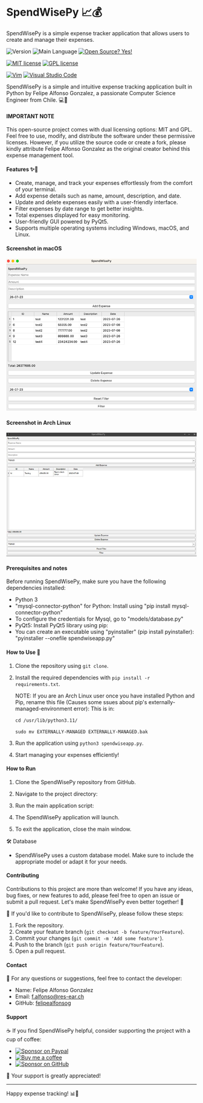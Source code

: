 <!-- SpendWisePy - Expense Tracker Application -->

# SpendWisePy 📈💰
SpendWisePy is a simple expense tracker application that allows users to create and manage their expenses.

![Version](https://img.shields.io/github/release/felipealfonsog/SpendWisePy.svg?style=flat&color=blue)
![Main Language](https://img.shields.io/github/languages/top/felipealfonsog/SpendWisePy.svg?style=flat&color=blue)
[![Open Source? Yes!](https://badgen.net/badge/Open%20Source%20%3F/Yes%21/blue?icon=github)](https://github.com/Naereen/badges/)

[![MIT license](https://img.shields.io/badge/License-MIT-blue.svg)](https://lbesson.mit-license.org/)
[![GPL license](https://img.shields.io/badge/License-GPL-blue.svg)](http://perso.crans.org/besson/LICENSE.html)

[![Vim](https://img.shields.io/badge/--019733?logo=vim)](https://www.vim.org/)
[![Visual Studio Code](https://img.shields.io/badge/--007ACC?logo=visual%20studio%20code&logoColor=ffffff)](https://code.visualstudio.com/)

SpendWisePy is a simple and intuitive expense tracking application built in Python by Felipe Alfonso Gonzalez, a passionate Computer Science Engineer from Chile. 💻🚀
#### IMPORTANT NOTE
This open-source project comes with dual licensing options: MIT and GPL. Feel free to use, modify, and distribute the software under these permissive licenses. However, if you utilize the source code or create a fork, please kindly attribute Felipe Alfonso Gonzalez as the original creator behind this expense management tool.

#### Features ✨🚀 

- Create, manage, and track your expenses effortlessly from the comfort of your terminal.
- Add expense details such as name, amount, description, and date.
- Update and delete expenses easily with a user-friendly interface.
- Filter expenses by date range to get better insights.
- Total expenses displayed for easy monitoring.
- User-friendly GUI powered by PyQt5.
- Supports multiple operating systems including Windows, macOS, and Linux.

#### Screenshot in macOS
![Screenshot](imgs/sshot.png)

#### Screenshot in Arch Linux
![Screenshot](imgs/sshot-arch.jpg)

#### Prerequisites and notes

Before running SpendWisePy, make sure you have the following dependencies installed:

- Python 3
- "mysql-connector-python" for Python: Install using "pip install mysql-connector-python"
- To configure the credentials for Mysql, go to "models/database.py"
- PyQt5: Install PyQt5 library using pip:
- You can create an executable using "pyinstaller" (pip install pyinstaller): "pyinstaller --onefile spendwiseapp.py"

#### How to Use 🚀

1. Clone the repository using `git clone`.
2. Install the required dependencies with `pip install -r requirements.txt`.

   NOTE: If you are an Arch Linux user once you have installed Python and Pip, rename this file (Causes some ssues about pip's externally-managed-environment error):
   This is in:
   
   ```
   cd /usr/lib/python3.11/
   ```
   
   ```
   sudo mv EXTERNALLY-MANAGED EXTERNALLY-MANAGED.bak
   ```
   
4. Run the application using `python3 spendwiseapp.py`.
5. Start managing your expenses efficiently!

#### How to Run

1. Clone the SpendWisePy repository from GitHub.

2. Navigate to the project directory:

3. Run the main application script:

4. The SpendWisePy application will launch.

5. To exit the application, close the main window.

🛠️ Database
- SpendWisePy uses a custom database model. Make sure to include the appropriate model or adapt it for your needs.

#### Contributing

Contributions to this project are more than welcome! If you have any ideas, bug fixes, or new features to add, please feel free to open an issue or submit a pull request. Let's make SpendWisePy even better together! 🤝

🤝 If you'd like to contribute to SpendWisePy, please follow these steps:
1. Fork the repository.
2. Create your feature branch (`git checkout -b feature/YourFeature`).
3. Commit your changes (`git commit -m 'Add some feature'`).
4. Push to the branch (`git push origin feature/YourFeature`).
5. Open a pull request.

#### Contact

📧 For any questions or suggestions, feel free to contact the developer:
- Name: Felipe Alfonso Gonzalez
- Email: f.alfonso@res-ear.ch
- GitHub: [felipealfonsog](https://github.com/felipealfonsog)

#### Support

☕ If you find SpendWisePy helpful, consider supporting the project with a cup of coffee:

- [![Sponsor on Paypal](https://img.shields.io/badge/Sponsor%20on-Paypal-blue)](https://paypal.com/felipealfonsog)
- [![Buy me a coffee](https://img.shields.io/badge/Buy%20me%20a%20coffee-orange)](https://www.buymeacoffee.com/felipealfonsog)
- [![Sponsor on GitHub](https://img.shields.io/badge/Sponsor%20on-GitHub-green)](https://github.com/sponsors/felipealfonsog)


🙏 Your support is greatly appreciated!

---

Happy expense tracking! 📊💸


